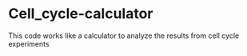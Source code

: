 # Cell_cycle-calculator
This code works like a calculator to analyze the results from cell cycle experiments
